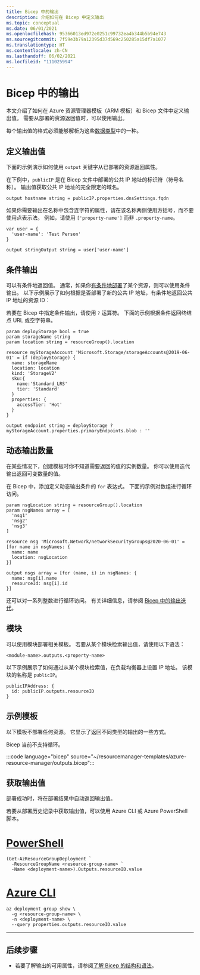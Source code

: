 ```yaml
---
title: Bicep 中的输出
description: 介绍如何在 Bicep 中定义输出
ms.topic: conceptual
ms.date: 06/01/2021
ms.openlocfilehash: 95366013ed972e0251c99732ea4b344b5b94e743
ms.sourcegitcommit: 7f59e3b79a12395d37d569c250285a15df7a1077
ms.translationtype: HT
ms.contentlocale: zh-CN
ms.lasthandoff: 06/02/2021
ms.locfileid: "111025994"
---
```

# <a name="outputs-in-bicep"></a>Bicep 中的输出

本文介绍了如何在 Azure 资源管理器模板（ARM 模板）和 Bicep 文件中定义输出值。 需要从部署的资源返回值时，可以使用输出。

每个输出值的格式必须能够解析为这些[数据类型](data-types.md)中的一种。

## <a name="define-output-values"></a>定义输出值

下面的示例演示如何使用 `output` 关键字从已部署的资源返回属性。

在下例中，`publicIP` 是在 Bicep 文件中部署的公共 IP 地址的标识符（符号名称）。 输出值获取公共 IP 地址的完全限定的域名。

```bicep
output hostname string = publicIP.properties.dnsSettings.fqdn
```

如果你需要输出在名称中包含连字符的属性，请在该名称两侧使用方括号，而不要使用点表示法。 例如，请使用 `['property-name']` 而非 `.property-name`。

```bicep
var user = {
  'user-name': 'Test Person'
}

output stringOutput string = user['user-name']
```

## <a name="conditional-output"></a>条件输出

可以有条件地返回值。 通常，如果你[有条件地部署](conditional-resource-deployment.md)了某个资源，则可以使用条件输出。 以下示例展示了如何根据是否部署了新的公共 IP 地址，有条件地返回公共 IP 地址的资源 ID：

若要在 Bicep 中指定条件输出，请使用 `?` 运算符。 下面的示例根据条件返回终结点 URL 或空字符串。

```bicep
param deployStorage bool = true
param storageName string
param location string = resourceGroup().location

resource myStorageAccount 'Microsoft.Storage/storageAccounts@2019-06-01' = if (deployStorage) {
  name: storageName
  location: location
  kind: 'StorageV2'
  sku:{
    name:'Standard_LRS'
    tier: 'Standard'
  }
  properties: {
    accessTier: 'Hot'
  }
}

output endpoint string = deployStorage ? myStorageAccount.properties.primaryEndpoints.blob : ''
```

## <a name="dynamic-number-of-outputs"></a>动态输出数量

在某些情况下，创建模板时你不知道需要返回的值的实例数量。 你可以使用迭代输出返回可变数量的值。

在 Bicep 中，添加定义动态输出条件的 `for` 表达式。 下面的示例对数组进行循环访问。

```bicep
param nsgLocation string = resourceGroup().location
param nsgNames array = [
  'nsg1'
  'nsg2'
  'nsg3'
]

resource nsg 'Microsoft.Network/networkSecurityGroups@2020-06-01' = [for name in nsgNames: {
  name: name
  location: nsgLocation
}]

output nsgs array = [for (name, i) in nsgNames: {
  name: nsg[i].name
  resourceId: nsg[i].id
}]
```

还可以对一系列整数进行循环访问。 有关详细信息，请参阅 [Bicep 中的输出迭代](loop-outputs.md)。

## <a name="modules"></a>模块

可以使用模块部署相关模板。 若要从某个模块检索输出值，请使用以下语法：

```bicep
<module-name>.outputs.<property-name>
```

以下示例展示了如何通过从某个模块检索值，在负载均衡器上设置 IP 地址。 该模块的名称是 `publicIP`。

```bicep
publicIPAddress: {
  id: publicIP.outputs.resourceID
}
```

## <a name="example-template"></a>示例模板

以下模板不部署任何资源。 它显示了返回不同类型的输出的一些方式。

Bicep 当前不支持循环。

:::code language="bicep" source="~/resourcemanager-templates/azure-resource-manager/outputs.bicep":::

## <a name="get-output-values"></a>获取输出值

部署成功时，将在部署结果中自动返回输出值。

若要从部署历史记录中获取输出值，可以使用 Azure CLI 或 Azure PowerShell 脚本。

# <a name="powershell"></a>[PowerShell](#tab/azure-powershell)

```azurepowershell-interactive
(Get-AzResourceGroupDeployment `
  -ResourceGroupName <resource-group-name> `
  -Name <deployment-name>).Outputs.resourceID.value
```

# <a name="azure-cli"></a>[Azure CLI](#tab/azure-cli)

```azurecli-interactive
az deployment group show \
  -g <resource-group-name> \
  -n <deployment-name> \
  --query properties.outputs.resourceID.value
```

---

## <a name="next-steps"></a>后续步骤

* 若要了解输出的可用属性，请参阅[了解 Bicep 的结构和语法](./file.md)。
